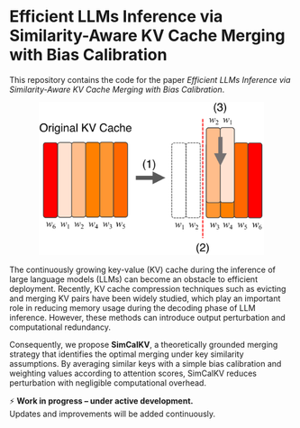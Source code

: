 # Efficient LLMs Inference via Similarity-Aware KV Cache Merging with Bias Calibration

This repository contains the code for the paper *Efficient LLMs Inference via Similarity-Aware KV Cache Merging with Bias Calibration*.  

<!-- 缩放图片显示 -->
<p align="center">
  <img src="analysis/Illustration.png" alt="Project Illustration" width="400">
</p>

The continuously growing key-value (KV) cache during the inference of large language models (LLMs) can become an obstacle to efficient deployment. Recently, KV cache compression techniques such as evicting and merging KV pairs have been widely studied, which play an important role in reducing memory usage during the decoding phase of LLM inference. However, these methods can introduce output perturbation and computational redundancy.

Consequently, we propose **SimCalKV**, a theoretically grounded merging strategy that identifies the optimal merging under key similarity assumptions. By averaging similar keys with a simple bias calibration and weighting values according to attention scores, SimCalKV reduces perturbation with negligible computational overhead.

⚡ **Work in progress – under active development.**  
Updates and improvements will be added continuously.
